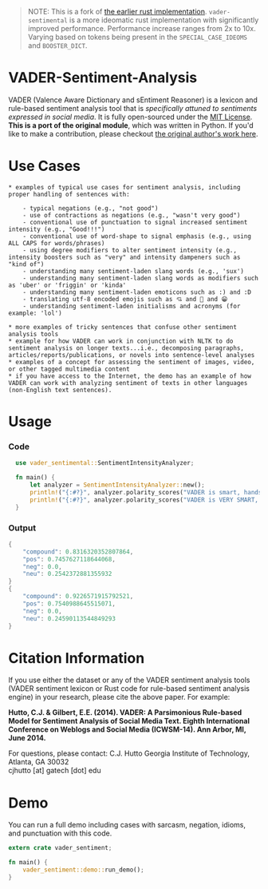 > NOTE: This is a fork of [the earlier rust implementation](https://github.com/ckw017/vader-sentiment-rust). `vader-sentimental` is a more ideomatic rust implementation with significantly improved performance. Performance increase ranges from 2x to 10x. Varying based on tokens being present in the `SPECIAL_CASE_IDEOMS` and `BOOSTER_DICT`.

# VADER-Sentiment-Analysis

VADER (Valence Aware Dictionary and sEntiment Reasoner) is a lexicon and rule-based sentiment analysis tool that is _specifically attuned to sentiments expressed in social media_. It is fully open-sourced under the [MIT License](http://choosealicense.com/). **This is a port of the original module**, which was written in Python. If you'd like to make a contribution, please checkout [the original author's work here](https://github.com/cjhutto/vaderSentiment).

# Use Cases

    * examples of typical use cases for sentiment analysis, including proper handling of sentences with:

    	- typical negations (e.g., "not good")
    	- use of contractions as negations (e.g., "wasn't very good")
    	- conventional use of punctuation to signal increased sentiment intensity (e.g., "Good!!!")
    	- conventional use of word-shape to signal emphasis (e.g., using ALL CAPS for words/phrases)
    	- using degree modifiers to alter sentiment intensity (e.g., intensity boosters such as "very" and intensity dampeners such as "kind of")
    	- understanding many sentiment-laden slang words (e.g., 'sux')
    	- understanding many sentiment-laden slang words as modifiers such as 'uber' or 'friggin' or 'kinda'
    	- understanding many sentiment-laden emoticons such as :) and :D
    	- translating utf-8 encoded emojis such as 💘 and 💋 and 😁
    	- understanding sentiment-laden initialisms and acronyms (for example: 'lol')

    * more examples of tricky sentences that confuse other sentiment analysis tools
    * example for how VADER can work in conjunction with NLTK to do sentiment analysis on longer texts...i.e., decomposing paragraphs, articles/reports/publications, or novels into sentence-level analyses
    * examples of a concept for assessing the sentiment of images, video, or other tagged multimedia content
    * if you have access to the Internet, the demo has an example of how VADER can work with analyzing sentiment of texts in other languages (non-English text sentences).

# Usage

### Code

```rust
  use vader_sentimental::SentimentIntensityAnalyzer;

  fn main() {
      let analyzer = SentimentIntensityAnalyzer::new();
      println!("{:#?}", analyzer.polarity_scores("VADER is smart, handsome, and funny."));
      println!("{:#?}", analyzer.polarity_scores("VADER is VERY SMART, handsome, and FUNNY."));
  }
```

### Output

```rust
{
    "compound": 0.8316320352807864,
    "pos": 0.7457627118644068,
    "neg": 0.0,
    "neu": 0.2542372881355932
}
{
    "compound": 0.9226571915792521,
    "pos": 0.7540988645515071,
    "neg": 0.0,
    "neu": 0.24590113544849293
}
```

# Citation Information

If you use either the dataset or any of the VADER sentiment analysis tools (VADER sentiment lexicon or Rust code for rule-based sentiment analysis engine) in your research, please cite the above paper. For example:

**Hutto, C.J. & Gilbert, E.E. (2014). VADER: A Parsimonious Rule-based Model for Sentiment Analysis of Social Media Text. Eighth International Conference on Weblogs and Social Media (ICWSM-14). Ann Arbor, MI, June 2014.**

For questions, please contact:
C.J. Hutto
Georgia Institute of Technology, Atlanta, GA 30032  
cjhutto [at] gatech [dot] edu

# Demo

You can run a full demo including cases with sarcasm, negation, idioms, and punctuation with this code.

```rust
extern crate vader_sentiment;

fn main() {
    vader_sentiment::demo::run_demo();
}
```
